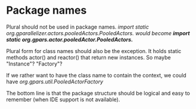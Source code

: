 # Package names #

Plural should not be used in package names.
_import static org.gparallelizer.actors.pooledActors.PooledActors.
would become
**import static org.gpars.actor.pooledActor.PooledActors.**_

Plural form for class names should also be the exception. It holds static methods actor() and reactor() that return new instances. So maybe "Instance"? "Factory"?

If we rather want to have the class name to contain the context, we could have _org.gpars.util.PooledActorFactory_

The bottom line is that the package structure should be logical and easy to remember (when IDE support is not available).